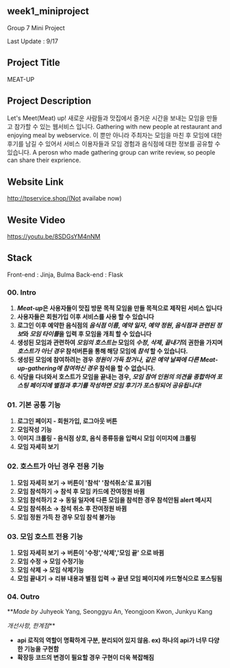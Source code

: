 ## week1_miniproject
Group 7 Mini Project

Last Update : 9/17

## Project Title
MEAT-UP

## Project Description
Let's Meet(Meat) up!
새로운 사람들과 맛집에서 즐거운 시간을 보내는 모임을 만들고 참가할 수 있는 웹서비스 입니다.
Gathering with new people at restaurant and enjoying meal by webservice.
이 뿐만 아니라 주최자는 모임을 마친 후 모임에 대한 후기를 남길 수 있어서 서비스 이용자들과 모임 경험과 음식점에 대한 정보를 공유할 수 있습니다.
A perosn who made gathering group can write review, so people can share their exprience. 

## Website Link
http://tpservice.shop/(Not availabe now)

## Wesite Video
https://youtu.be/8SDGsYM4nNM

## Stack
Front-end : Jinja, Bulma
Back-end : Flask

### **00. Intro**

1. ***Meat-up*은 사용자들이 맛집 방문 목적 모임을 만들 목적으로 제작된 서비스 입니다**
2. **사용자들은 회원가입 이후 서비스를 사용 할 수 있습니다**
3. **로그인 이후 예약한 음식점의 *음식점 이름*, *예약 일자*, *예약 정원*, *음식점과 관련된 정보*와 *모임 타이틀*을 입력 후 모임을 개최 할 수 있습니다**
4. **생성된 모임과 관련하여 *모임의 호스트는* 모임의 *수정*, *삭제*, *끝내기*의 권한을 가지며 *호스트가 아닌 경우* 참석버튼을 통해 해당 모임에 *참석* 할 수 있습니다.**
5. **생성된 모임에 참여하려는 경우 *정원이 가득 찼거나, 같은 예약 날짜에 다른 Meat-up-gathering에 참여하신 경우* 참석을 할 수 없습니다.**
6. **식당을 다녀와서 호스트가 모임을 끝내는 경우, *모임 참여 인원의 의견을 종합하여 포스팅 페이지에 별점과 후기를 작성하면 모임 후기가 포스팅되어 공유됩니다!***

### **01. 기본 공통 기능**

1. **로그인 페이지 - 회원가입, 로그아웃 버튼**
2. **모임작성 기능**
3. **이미지 크롤링 - 음식점 상호, 음식 종류등을 입력시 모임 이미지에 크롤링**
4. **모임 자세히 보기**

### **02. 호스트가 아닌 경우 전용 기능**

1. **모임 자세히 보기 → 버튼이 '참석' '참석취소'로 표기됨**
2. **모임 참석하기 → 참석 후 모임 카드에 잔여정원 바뀜**
3. **모임 참석하기 2 → 동일 일자에 다른 모임을 참석한 경우 참석안됨 alert 메시지**
4. **모임 참석취소 → 참석 취소 후 잔여정원 바뀜**
5. **모임 정원 가득 찬 경우 모임 참석 불가능**

### **03. 모임 호스트 전용 기능**

1. **모임 자세히 보기 → 버튼이 '수정','삭제','모임 끝' 으로 바뀜**
2. **모임 수정 → 모임 수정기능**
3. **모임 삭제 → 모임 삭제기능**
4. **모임 끝내기 → 리뷰 내용과 별점 입력 → 끝낸 모임 페이지에 카드형식으로 포스팅됨**

### **04. Outro**

***Made by*
Juhyeok Yang, Seonggyu An, Yeongjoon Kwon, Junkyu Kang

*개선사항, 한계점***
- **api 로직의 역할이 명확하게 구분, 분리되어 있지 않음. ex) 하나의 api가 너무 다양한 기능을 구현함**
- **확장등 코드의 변경이 필요할 경우 구현이 더욱 복잡해짐**
